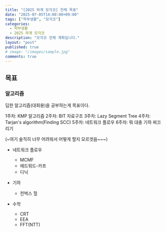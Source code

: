 ```yaml
---
title: "[2025 하계 모각코] 전체 목표"
date: "2025-07-05T14:00:00+09:00"
tags: ["학부생활", "모각코"]
categories:
  - 학부생활
  - 2025 하계 모각코
description: "모각코 전체 계획입니다."
layout: "post"
published: true
# image: "/images/sample.jpg"
comments: true
---
```


## 목표
### 알고리즘
딥한 알고리즘(대회용)을 공부하는게 목표이다.

1주차: KMP 알고리즘
2주차: BIT 자료구조
3주차: Lazy Segment Tree
4주차: Tarjan's algorithm(Finding SCC)
5주차: 네트워크 플로우
6주차: 뭐 대충 기하 찌끄리기


(~여기 솔직히 너무 어려워서 어떻게 할지 모르겟음~~~)

- 네트워크 플로우
  - MCMF
  - 에드워드-카프
  - 디닉

- 기하
  - 컨벅스 헐

- 수학
  - CRT
  - EEA
  - FFT(NTT)

